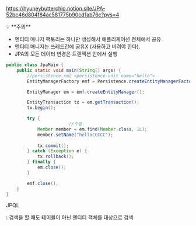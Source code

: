 https://hyuneybutterchip.notion.site/JPA-52bc46d804f84ac581775b90cd1ab76c?pvs=4

<aside> 💡 **주의**

</aside>

- 엔티티 매니저 팩토리는 하나만 생성해서 애플리케이션 전체에서 공유
- 엔티티 매니저는 쓰레드간에 공유X (사용하고 버려야 한다).
- JPA의 모든 데이터 변경은 트랜잭션 안에서 실행

```java
public class JpaMain {
    public static void main(String[] args) {
        //persistence.xml <persistence-unit name="hello">
        EntityManagerFactory emf = Persistence.createEntityManagerFactory("hello");

        EntityManager em = emf.createEntityManager();

        EntityTransaction tx = em.getTransaction();
        tx.begin();

        try {
						//수정
            Member member = em.find(Member.class, 1L);
            member.setName("helloCCCCC");
            
            tx.commit();
        } catch (Exception e) {
            tx.rollback();
        } finally {
            em.close();
        }

        emf.close();
    }
}
```

JPQL

: 검색을 할 때도 테이블이 아닌 엔티티 객체를 대상으로 검색